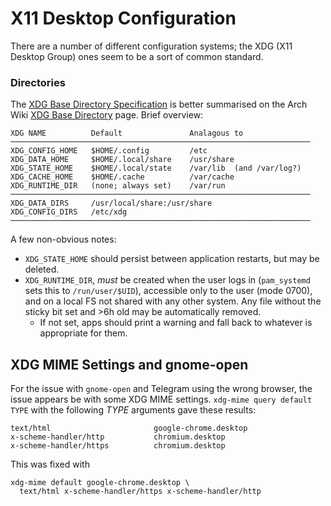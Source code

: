 X11 Desktop Configuration
=========================

There are a number of different configuration systems; the XDG (X11 Desktop
Group) ones seem to be a sort of common standard.

### Directories

The [XDG Base Directory Specification][xdg-basedir] is better summarised on
the Arch Wiki [XDG Base Directory][arch-xdg-basedir] page. Brief overview:

    XDG NAME          Default               Analagous to
    ───────────────────────────────────────────────────────────────────
    XDG_CONFIG_HOME   $HOME/.config         /etc
    XDG_DATA_HOME     $HOME/.local/share    /usr/share
    XDG_STATE_HOME    $HOME/.local/state    /var/lib  (and /var/log?)
    XDG_CACHE_HOME    $HOME/.cache          /var/cache
    XDG_RUNTIME_DIR   (none; always set)    /var/run
    ───────────────────────────────────────────────────────────────────
    XDG_DATA_DIRS     /usr/local/share:/usr/share
    XDG_CONFIG_DIRS   /etc/xdg
    ───────────────────────────────────────────────────────────────────

A few non-obvious notes:
- `XDG_STATE_HOME` should persist between application restarts, but may be
  deleted.
- `XDG_RUNTIME_DIR`, _must_ be created when the user logs in (`pam_systemd`
  sets this to `/run/user/$UID`), accessible only to the user (mode 0700),
  and on a local FS not shared with any other system. Any file without the
  sticky bit set and >6h old may be automatically removed.
  - If not set, apps should print a warning and fall back to whatever is
    appropriate for them.


XDG MIME Settings and gnome-open
--------------------------------

For the issue with `gnome-open` and Telegram using the wrong browser, the
issue appears be with some XDG MIME settings. `xdg-mime query default TYPE`
with the following _TYPE_ arguments gave these results:

    text/html                       google-chrome.desktop
    x-scheme-handler/http           chromium.desktop
    x-scheme-handler/https          chromium.desktop

This was fixed with

    xdg-mime default google-chrome.desktop \
      text/html x-scheme-handler/https x-scheme-handler/http


<!-------------------------------------------------------------------->
[arch-xdg-basedir]: https://wiki.archlinux.org/title/XDG_Base_Directory
[xdg-basedir]: https://specifications.freedesktop.org/basedir-spec/latest/
